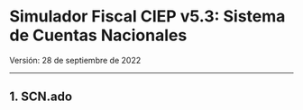 # Simulador Fiscal CIEP v5.3: Sistema de Cuentas Nacionales

Versión: 28 de septiembre de 2022


---

## 1. SCN.ado

